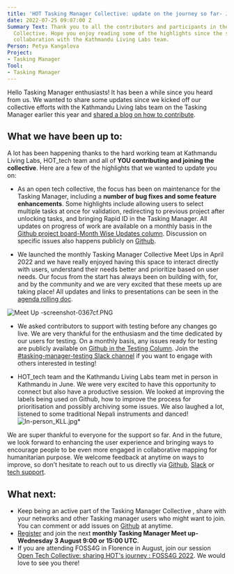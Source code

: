 ```yaml
---
title: 'HOT Tasking Manager Collective: update on the journey so far- July 2022'
date: 2022-07-25 09:07:00 Z
Summary Text: Thank you to all the contributors and participants in the Tasking Manager
  Collective. Hope you enjoy reading some of the highlights since the start of our
  collaboration with the Kathmandu Living Labs team.
Person: Petya Kangalova
Project:
- Tasking Manager
Tool:
- Tasking Manager
---
```



Hello Tasking Manager enthusiasts! It has been a while since you heard from us. We wanted to share some updates since we kicked off our collective efforts with the Kathmandu Living labs team  on the Tasking Manager earlier this year and [shared a blog on how to contribute](https://www.hotosm.org/tech-blog/welcome-to-the-tasking-manager-collective-how-to-join-and-contribute/). 

## What we have been up to:
A lot has been happening thanks to the hard working team at Kathmandu Living Labs, HOT_tech team  and all of **YOU contributing and joining the collective**. Here are a few of the highlights that we wanted to update you on:

* As an open tech collective, the focus has been on maintenance for the Tasking Manager, including a **number of bug fixes and some feature enhancements**. Some highlights include allowing users to select multiple tasks at once for validation, redirecting to previous project after unlocking tasks,  and bringing Rapid ID in the Tasking Manager. All updates on progress of work are available on a monthly basis in the [Github project board-Month Wise Updates column](https://github.com/orgs/hotosm/projects/4). Discussion on specific issues also happens publicly on [Github](https://github.com/hotosm/tasking-manager/issues).


* We launched the monthly Tasking Manager Collective Meet Ups in April 2022 and we have really enjoyed having this space to interact directly with users, understand their needs better and prioritize based on user needs. Our focus from the start has always been on building with, for, and by the community and we are very excited that these meets up are taking place! All updates and links to presentations can be seen in the [agenda rolling doc](https://docs.google.com/document/d/1SW7Klq49pD35k-gQIQT3UhhgVxF4yr6OfNIg1hXFeQA/edit#).

![Meet Up -screenshot-0367cf.PNG](/uploads/Meet%20Up%20-screenshot-0367cf.PNG)

* We asked contributors to support with testing before any changes go live. We are very thankful for the enthusiasm and the time dedicated by our users for testing. On a monthly basis, any issues ready for testing are publicly available on [Github in the Testing Column](https://github.com/orgs/hotosm/projects/4/views/1). Join the [#tasking-manager-testing Slack channel](https://join.slack.com/share/enQtMzgzMDAyMDExMjUxOS1lNDdkZjJhZDhhNTU2ZDlhMDc5YmM1YWEwNjlkOWUwNzFjY2VhZTA0OWZlZDUwMTBhYmIzNGJkMDYxMjM0N2Ew) if you want to engage with others interested in testing!

* HOT_tech team and the Kathmandu Living Labs team met in person in Kathmandu in June. We were very excited to have this opportunity to connect but also have a productive session. We looked at improving the labels being used on Github, how to improve the process for prioritisation and possibly archiving some issues. We also laughed a lot, listened to some traditional Nepali instruments and danced!
![In-person_KLL.jpg](/uploads/In-person_KLL.jpg)* 

We are super thankful to everyone for the support so far. And in the future, we look forward to enhancing the user experience and bringing ways to encourage people to be even more engaged in collaborative mapping for humanitarian purpose.  We welcome feedback at anytime on ways to improve, so don’t hesitate to reach out to us directly via [Github](https://github.com/hotosm/tasking-manager/issues), [Slack](https://join.slack.com/share/enQtMzg0NDYxMDY0Nzc2Mi0wMjI4ZjE0NzJmYjk3MWE2MTRkODJkZDYwYzg1OGMyYmFjYThmYmEyNjBkY2EzNjYyMGVjNDliMmRlMjc5YTRh) or [tech support](https://hotosm.atlassian.net/servicedesk/customer/portal/4).

## What next:
* Keep being an active part of the Tasking Manager Collective , share with your networks and other Tasking manager users who might want to join. You can comment or add issues on [Github](https://github.com/hotosm/tasking-manager/issues) at anytime.
* [Register](https://docs.google.com/forms/d/1CceBgMBXMPX5Z5o3fJUetNEQtVKPLsaCgprv4gty-Vo/edit) and join the next **monthly Tasking Manager Meet up- Wednesday 3 August 9:00 or 15:00 UTC**. 
* If you are attending FOSS4G in Florence in August, join our session [Open Tech Collective: sharing HOT's journey : FOSS4G 2022](https://talks.osgeo.org/foss4g-2022/talk/HS3RL9/). We would love to see you there!
